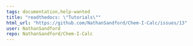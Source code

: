 ```yaml
---
tags: documentation,help-wanted
title: "readthedocs: \"Tutorials\""
html_url: "https://github.com/NathanSandford/Chem-I-Calc/issues/13"
user: NathanSandford
repo: NathanSandford/Chem-I-Calc
---
```


